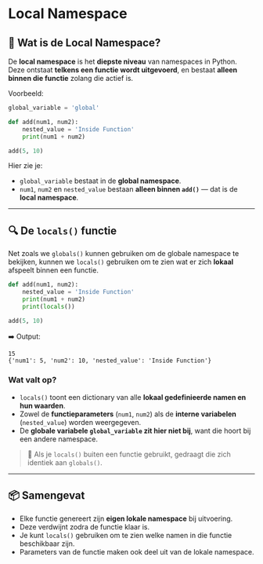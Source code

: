 # Local Namespace

## 🧬 Wat is de Local Namespace?
De **local namespace** is het **diepste niveau** van namespaces in Python. Deze ontstaat **telkens een functie wordt uitgevoerd**, en bestaat **alleen binnen die functie** zolang die actief is.

Voorbeeld:
```python
global_variable = 'global'

def add(num1, num2):
    nested_value = 'Inside Function'
    print(num1 + num2)

add(5, 10)
```

Hier zie je:
- `global_variable` bestaat in de **global namespace**.
- `num1`, `num2` en `nested_value` bestaan **alleen binnen `add()`** — dat is de **local namespace**.

---

## 🔍 De `locals()` functie
Net zoals we `globals()` kunnen gebruiken om de globale namespace te bekijken, kunnen we `locals()` gebruiken om te zien wat er zich **lokaal** afspeelt binnen een functie.

```python
def add(num1, num2):
    nested_value = 'Inside Function'
    print(num1 + num2)
    print(locals())

add(5, 10)
```

➡️ Output:
```
15
{'num1': 5, 'num2': 10, 'nested_value': 'Inside Function'}
```

### Wat valt op?
- `locals()` toont een dictionary van alle **lokaal gedefinieerde namen en hun waarden**.
- Zowel de **functieparameters** (`num1`, `num2`) als de **interne variabelen** (`nested_value`) worden weergegeven.
- De **globale variabele `global_variable` zit hier niet bij**, want die hoort bij een andere namespace.

> 📌 Als je `locals()` buiten een functie gebruikt, gedraagt die zich identiek aan `globals()`.

---

## 📦 Samengevat
- Elke functie genereert zijn **eigen lokale namespace** bij uitvoering.
- Deze verdwijnt zodra de functie klaar is.
- Je kunt `locals()` gebruiken om te zien welke namen in die functie beschikbaar zijn.
- Parameters van de functie maken ook deel uit van de lokale namespace.



